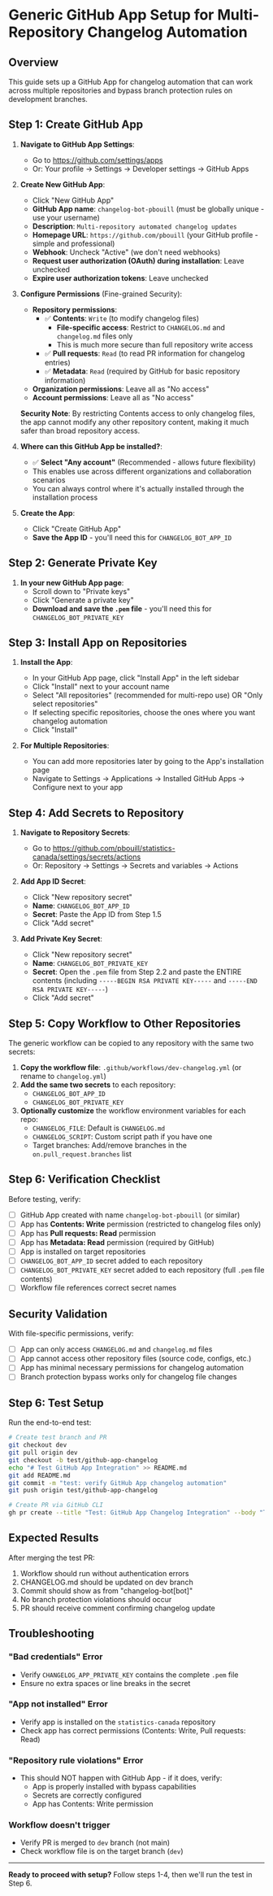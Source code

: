 # Generic GitHub App Setup for Multi-Repository Changelog Automation

## Overview
This guide sets up a GitHub App for changelog automation that can work across multiple repositories and bypass branch protection rules on development branches.

## Step 1: Create GitHub App

1. **Navigate to GitHub App Settings**:
   - Go to https://github.com/settings/apps
   - Or: Your profile → Settings → Developer settings → GitHub Apps

2. **Create New GitHub App**:
   - Click "New GitHub App"
   - **GitHub App name**: `changelog-bot-pbouill` (must be globally unique - use your username)
   - **Description**: `Multi-repository automated changelog updates`
   - **Homepage URL**: `https://github.com/pbouill` (your GitHub profile - simple and professional)
   - **Webhook**: Uncheck "Active" (we don't need webhooks)
   - **Request user authorization (OAuth) during installation**: Leave unchecked
   - **Expire user authorization tokens**: Leave unchecked

3. **Configure Permissions** (Fine-grained Security):
   - **Repository permissions**:
     - ✅ **Contents**: `Write` (to modify changelog files)
       - **File-specific access**: Restrict to `CHANGELOG.md` and `changelog.md` files only
       - This is much more secure than full repository write access
     - ✅ **Pull requests**: `Read` (to read PR information for changelog entries)
     - ✅ **Metadata**: `Read` (required by GitHub for basic repository information)
   - **Organization permissions**: Leave all as "No access"
   - **Account permissions**: Leave all as "No access"
   
   **Security Note**: By restricting Contents access to only changelog files, the app cannot modify any other repository content, making it much safer than broad repository access.

4. **Where can this GitHub App be installed?**:
   - ✅ **Select "Any account"** (Recommended - allows future flexibility)
   - This enables use across different organizations and collaboration scenarios
   - You can always control where it's actually installed through the installation process

5. **Create the App**:
   - Click "Create GitHub App"
   - **Save the App ID** - you'll need this for `CHANGELOG_BOT_APP_ID`

## Step 2: Generate Private Key

1. **In your new GitHub App page**:
   - Scroll down to "Private keys"
   - Click "Generate a private key"
   - **Download and save the `.pem` file** - you'll need this for `CHANGELOG_BOT_PRIVATE_KEY`

## Step 3: Install App on Repositories

1. **Install the App**:
   - In your GitHub App page, click "Install App" in the left sidebar
   - Click "Install" next to your account name
   - Select "All repositories" (recommended for multi-repo use) OR "Only select repositories"
   - If selecting specific repositories, choose the ones where you want changelog automation
   - Click "Install"

2. **For Multiple Repositories**:
   - You can add more repositories later by going to the App's installation page
   - Navigate to Settings → Applications → Installed GitHub Apps → Configure next to your app

## Step 4: Add Secrets to Repository

1. **Navigate to Repository Secrets**:
   - Go to https://github.com/pbouill/statistics-canada/settings/secrets/actions
   - Or: Repository → Settings → Secrets and variables → Actions

2. **Add App ID Secret**:
   - Click "New repository secret"
   - **Name**: `CHANGELOG_BOT_APP_ID`
   - **Secret**: Paste the App ID from Step 1.5
   - Click "Add secret"

3. **Add Private Key Secret**:
   - Click "New repository secret"
   - **Name**: `CHANGELOG_BOT_PRIVATE_KEY`
   - **Secret**: Open the `.pem` file from Step 2.2 and paste the ENTIRE contents (including `-----BEGIN RSA PRIVATE KEY-----` and `-----END RSA PRIVATE KEY-----`)
   - Click "Add secret"

## Step 5: Copy Workflow to Other Repositories

The generic workflow can be copied to any repository with the same two secrets:

1. **Copy the workflow file**: `.github/workflows/dev-changelog.yml` (or rename to `changelog.yml`)
2. **Add the same two secrets** to each repository:
   - `CHANGELOG_BOT_APP_ID`
   - `CHANGELOG_BOT_PRIVATE_KEY`
3. **Optionally customize** the workflow environment variables for each repo:
   - `CHANGELOG_FILE`: Default is `CHANGELOG.md`
   - `CHANGELOG_SCRIPT`: Custom script path if you have one
   - Target branches: Add/remove branches in the `on.pull_request.branches` list

## Step 6: Verification Checklist

Before testing, verify:

- [ ] GitHub App created with name `changelog-bot-pbouill` (or similar)
- [ ] App has **Contents: Write** permission (restricted to changelog files only)
- [ ] App has **Pull requests: Read** permission  
- [ ] App has **Metadata: Read** permission (required by GitHub)
- [ ] App is installed on target repositories
- [ ] `CHANGELOG_BOT_APP_ID` secret added to each repository
- [ ] `CHANGELOG_BOT_PRIVATE_KEY` secret added to each repository (full `.pem` file contents)
- [ ] Workflow file references correct secret names

## Security Validation

With file-specific permissions, verify:
- [ ] App can only access `CHANGELOG.md` and `changelog.md` files
- [ ] App cannot access other repository files (source code, configs, etc.)
- [ ] App has minimal necessary permissions for changelog automation
- [ ] Branch protection bypass works only for changelog file changes

## Step 6: Test Setup

Run the end-to-end test:
```bash
# Create test branch and PR
git checkout dev
git pull origin dev
git checkout -b test/github-app-changelog
echo "# Test GitHub App Integration" >> README.md
git add README.md
git commit -m "test: verify GitHub App changelog automation"
git push origin test/github-app-changelog

# Create PR via GitHub CLI
gh pr create --title "Test: GitHub App Changelog Integration" --body "Testing the GitHub App-based changelog automation system." --base dev --head test/github-app-changelog
```

## Expected Results

After merging the test PR:
1. Workflow should run without authentication errors
2. CHANGELOG.md should be updated on dev branch
3. Commit should show as from "changelog-bot[bot]"
4. No branch protection violations should occur
5. PR should receive comment confirming changelog update

## Troubleshooting

### "Bad credentials" Error
- Verify `CHANGELOG_APP_PRIVATE_KEY` contains the complete `.pem` file
- Ensure no extra spaces or line breaks in the secret

### "App not installed" Error
- Verify app is installed on the `statistics-canada` repository
- Check app has correct permissions (Contents: Write, Pull requests: Read)

### "Repository rule violations" Error
- This should NOT happen with GitHub App - if it does, verify:
  - App is properly installed with bypass capabilities
  - Secrets are correctly configured
  - App has Contents: Write permission

### Workflow doesn't trigger
- Verify PR is merged to `dev` branch (not main)
- Check workflow file is on the target branch (`dev`)

---

**Ready to proceed with setup?** Follow steps 1-4, then we'll run the test in Step 6.
